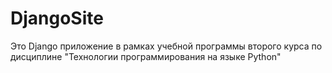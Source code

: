 # DjangoSite
Это Django приложение в рамках учебной программы второго курса по дисциплине "Технологии программирования на языке Python"
